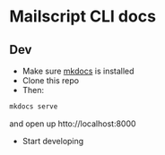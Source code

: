 # Mailscript CLI docs

## Dev

- Make sure [mkdocs](https://www.mkdocs.org/) is installed
- Clone this repo
- Then:

```sh
mkdocs serve
```

and open up htto://localhost:8000

- Start developing
